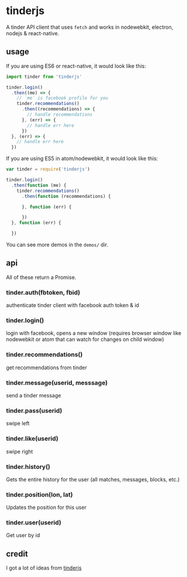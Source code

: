 # tinderjs

A tinder API client that uses `fetch` and works in nodewebkit, electron, nodejs & react-native.

## usage

If you are using ES6 or react-native, it would look like this:

```js
import tinder from 'tinderjs'

tinder.login()
  .then((me) => {
    // `me` is facebook profile for you
    tinder.recommendations()
      .then((recommendations) => {
        // handle recommendations
      }, (err) => {
        // handle err here
      })
  }, (err) => {
    // handle err here
  })
```

If you are using ES5 in atom/nodewebkit, it would look like this:

```js
var tinder = require('tinderjs')

tinder.login()
  .then(function (me) {
    tinder.recommendations()
      .then(function (recommendations) {

      }, function (err) {

      })
  }, function (err) {

  })

```

You can see more demos in the `demos/` dir.

## api

All of these return a Promise.

### tinder.auth(fbtoken, fbid)
authenticate tinder client with facebook auth token & id

### tinder.login()
login with facebook, opens a new window (requires browser window like nodewebkit or atom that can watch for changes on child window)

### tinder.recommendations()
get recommendations from tinder

### tinder.message(userid, messsage)
send a tinder message

### tinder.pass(userid)
swipe left

### tinder.like(userid)
swipe right

### tinder.history()
Gets the entire history for the user (all matches, messages, blocks, etc.)

### tinder.position(lon, lat)
Updates the position for this user

### tinder.user(userid)
Get user by id

## credit

I got a lot of ideas from [tinderjs](https://github.com/alkawryk/tinderjs)